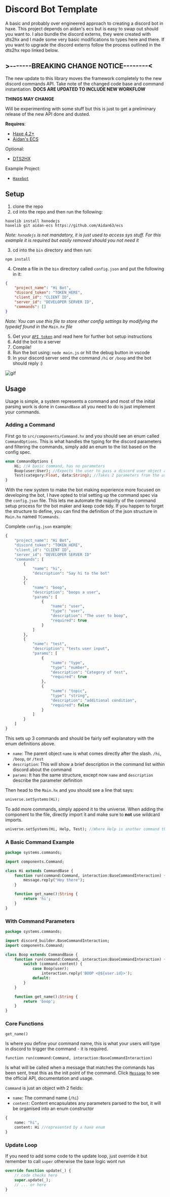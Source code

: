 # Discord Bot Template
A basic and probably over engineered approach to creating a discord bot in haxe. This project depends on aidan's ecs but is easy to swap out should you want to.
I also bundle the discord externs, they were created with dts2hx and I made some very basic modifications to types here and there.
If you want to upgrade the discord externs follow the process outlined in the dts2hx repo linked below.

## >-------BREAKING CHANGE NOTICE--------<
The new update to this library moves the framework completely to the new discord commands API. Take note of the changed code base and command instantiation.
**DOCS ARE UPDATED TO INCLUDE NEW WORKFLOW**

**THINGS MAY CHANGE**

Will be experimenting with some stuff but this is just to get a preliminary release of the new API done and dusted.


**Requires**:
- [Haxe 4.2+](https://haxe.org/download)
- [Aidan's ECS](https://github.com/Aidan63/ecs)

Optional:
- [DTS2HX](https://github.com/haxiomic/dts2hx)

Example Project:
- [`Haxebot`](https://github.com/Jarrio/Haxebot)

## Setup
1) clone the repo
2) cd into the repo and then run the following:
```
haxelib install hxnodejs
haxelib git aidan-ecs https://github.com/Aidan63/ecs
```
*Note: `hxnodejs` is not mandatory, it is just used to access sys stuff. For this example it is required but easily removed should you not need it*

3) cd into the `bin` directory and then run:
```
npm install
```
4) Create a file in the `bin` directory called `config.json` and put the following in it:
```json
{
	"project_name": "Hi Bot",
	"discord_token": "TOKEN_HERE",
	"client_id": "CLIENT ID",
	"server_id": "DEVELOPER SERVER ID",
	"commands": []
}
```
*Note: You can use this file to store other config settings by modifying the typedef found in the `Main.hx` file*

5) Get your [`API token`](https://discord.com/developers/) and read here for further bot setup instructions
6) Add the bot to a server
7) Compile! 
8) Run the bot using: `node main.js` or hit the debug button in vscode
9) In your discord server send the command `/hi` or `/boop` and the bot should reply :)

![gif](https://user-images.githubusercontent.com/748557/117300860-e74c3200-ae71-11eb-8eec-d5953319ec02.gif)

## Usage
Usage is simple, a system represents a command and most of the initial parsing work is done in `CommandBase` all you need to do is just implement your commands.

### Adding a Command
First go to `src/components/Command.hx` and you should see an enum called `CommandOptions`. This is what handles the typing for the discord parameters and filtering the commands, simply add an enum to the list based on the config spec.

```hx
enum CommandOptions {
	Hi; //A basic command, has no parameters
	Boop(user:User); //Expects the user to pass a discord user object as a parameter
	Test(category:Float, data:String); //Takes 2 parameters from the user, a number and a string
}
```
With the new system to make the bot making experience more focused on developing the bot, I have opted to trial setting up the command spec via the `config.json` file. This lets me automate the majority of the command setup process for the bot maker and keep code tidy. If you happen to forget the structure to define, you can find the definition of the json structure in `Main.hx` named `TCommands`.

Complete `config.json` example:
```hx
{
	"project_name": "Hi Bot",
	"discord_token": "TOKEN_HERE",
	"client_id": "CLIENT ID",
	"server_id": "DEVELOPER SERVER ID"
	"commands": [
		{
			"name": "hi",
			"description": "Say hi to the bot"
		},
		{
			"name": "boop",
			"description": "boops a user",
			"params": [
				{
					"name": "user",
					"type": "user",
					"description": "The user to boop",
					"required": true
				}
			]
		},
		{
			"name": "test",
			"description": "tests user input",
			"params": [
				{
					"name": "type",
					"type": "number",
					"description": "Category of test",
					"required": true
				},
				{
					"name": "topic",
					"type": "string",
					"description": "additional condition",
					"required": false
				}
			]
		}
	]
}
```
This sets up 3 commands and should be fairly self explanatory with the enum definitions above.
- `name`: The parent object `name` is what comes directly after the slash. `/hi`, `/boop`, or `/test`
- `description`: This will show a brief description in the command list within discord about the command
- `params`: It has the same structure, except now `name` and `description` describe the parameter definition

Then head to the `Main.hx` and you should see a line that says: 
```hx
universe.setSystems(Hi);
```
To add more commands, simply append it to the universe. When adding the component to the file, directly import it and make sure to **not** use wildcard imports.
```hx
universe.setSystems(Hi, Help, Test); //Where Help is another command that extends CommandBase
```

### A Basic Command Example
```hx
package systems.commands;

import components.Command;

class Hi extends CommandBase {
	function run(command:Command, interaction:BaseCommandInteraction) {
		message.reply("Hey there");
	}

	function get_name():String {
		return 'hi';
	}
}

```
### With Command Parameters
```hx
package systems.commands;

import discord_builder.BaseCommandInteraction;
import components.Command;

class Boop extends CommandBase {
	function run(command:Command, interaction:BaseCommandInteraction) {
		switch (command.content) {
			case Boop(user): 
				interaction.reply('BOOP <@${user.id}>');
			default:
		}
	}

	function get_name():String {
		return 'boop';
	}
}
```
### Core Functions
```get_name()```

Is where you define your command name, this is what your users will type in discord to trigger the command - it is required. 

```function run(command:Command, interaction:BaseCommandInteraction)```

Is what will be called when a message that matches the commands has been sent, treat this as the init point of the command. 
Click [`Message`](https://discord.js.org/#/docs/main/stable/class/Message) to see the official API, documentation and usage. 

`Command` is just an object with 2 fields:
 
- `name`: The command name (`/hi`)
- `content`: Content encapsulates any parameters parsed to the bot, it will be organised into an enum constructor
```hx
{
	name: "hi",
	content: Hi //represented by a haxe enum
}
``` 

### Update Loop
If you need to add some code to the update loop, just override it but remember to call `super` otherwise the base logic wont run
```hx
override function update(_) {
	// code checks here
	super.update(_);
	// ... or here
}
```
